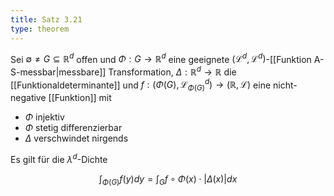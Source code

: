 ```yaml
---
title: Satz 3.21
type: theorem
---
```


Sei $\emptyset \ne G \subseteq \mathbb{R}^d$ offen und $\Phi : G \to \mathbb{R}^d$ eine geeignete $(\mathcal{L}^d, \mathcal{L}^d)$-[[Funktion A-S-messbar|messbare]] Transformation, $\Delta : \mathbb{R}^d \to \mathbb{R}$ die [[Funktionaldeterminante]] und $f : (\Phi(G), \mathcal{L}_{\Phi(G)}^d) \to (\mathbb{R}, \mathcal{L})$ eine nicht-negative [[Funktion]] mit
- $\Phi$ injektiv
- $\Phi$ stetig differenzierbar
- $\Delta$ verschwindet nirgends

Es gilt für die $\lambda^d$-Dichte

$$
	\int_{\Phi(G)} f(y) dy = \int_G f \circ \Phi(x) \cdot |\Delta(x)| dx
$$